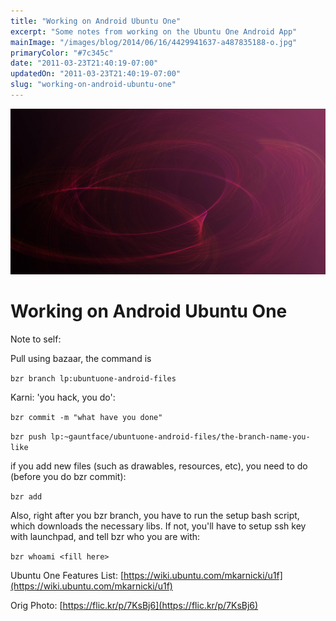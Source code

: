 ```yaml
---
title: "Working on Android Ubuntu One"
excerpt: "Some notes from working on the Ubuntu One Android App"
mainImage: "/images/blog/2014/06/16/4429941637-a487835188-o.jpg"
primaryColor: "#7c345c"
date: "2011-03-23T21:40:19-07:00"
updatedOn: "2011-03-23T21:40:19-07:00"
slug: "working-on-android-ubuntu-one"
---
```

![Key art for blog post "Working on Android Ubuntu One "](/images/blog/2014/06/16/4429941637-a487835188-o.jpg)

# Working on Android Ubuntu One 

Note to self: 

Pull using bazaar, the command is 

`bzr branch lp:ubuntuone-android-files` 

Karni: 'you hack, you do': 

`bzr commit -m "what have you done"` 

`bzr push lp:~gauntface/ubuntuone-android-files/the-branch-name-you-like` 

if you add new files (such as drawables, resources, etc), you need to do (before you do bzr commit): 

`bzr add` 

Also, right after you bzr branch, you have to run the setup bash script, which downloads the necessary libs. If not, you'll have to setup ssh key with launchpad, and tell bzr who you are with: 

`bzr whoami <fill here>` 

Ubuntu One Features List: [https://wiki.ubuntu.com/mkarnicki/u1f](https://wiki.ubuntu.com/mkarnicki/u1f)

Orig Photo: [https://flic.kr/p/7KsBj6](https://flic.kr/p/7KsBj6)